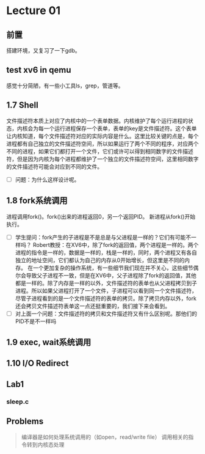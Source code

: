 # Lecture 01
## 前置
搭建环境，又复习了一下gdb。
## test xv6 in qemu
感觉十分简陋，有一些小工具ls，grep，管道等。
## 1.7 Shell
文件描述符本质上对应了内核中的一个表单数据。内核维护了每个运行进程的状态，内核会为每一个运行进程保存一个表单，表单的key是文件描述符。这个表单让内核知道，每个文件描述符对应的实际内容是什么。这里比较关键的点是，每个进程都有自己独立的文件描述符空间，所以如果运行了两个不同的程序，对应两个不同的进程，如果它们都打开一个文件，它们或许可以得到相同数字的文件描述符，但是因为内核为每个进程都维护了一个独立的文件描述符空间，这里相同数字的文件描述符可能会对应到不同的文件。

- [ ] 问题：为什么这样设计呢。

## 1.8 fork系统调用
进程调用fork()。fork()出来的进程返回0，另一个返回PID。
新进程从fork()开始执行。

- [ ] 学生提问：fork产生的子进程是不是总是与父进程是一样的？它们有可能不一样吗？
Robert教授：在XV6中，除了fork的返回值，两个进程是一样的。两个进程的指令是一样的，数据是一样的，栈是一样的，同时，两个进程又有各自独立的地址空间，它们都认为自己的内存从0开始增长，但这里是不同的内存。 在一个更加复杂的操作系统，有一些细节我们现在并不关心，这些细节偶尔会导致父子进程不一致，但是在XV6中，父子进程除了fork的返回值，其他都是一样的。除了内存是一样的以外，文件描述符的表单也从父进程拷贝到子进程。所以如果父进程打开了一个文件，子进程可以看到同一个文件描述符，尽管子进程看到的是一个文件描述符的表单的拷贝。除了拷贝内存以外，fork还会拷贝文件描述符表单这一点还挺重要的，我们接下来会看到。
- [ ] 对上面一个问题：文件描述符的拷贝和文件描述符又有什么区别呢。那他们的PID不是不一样吗

## 1.9 exec, wait系统调用

## 1.10 I/O Redirect

## Lab1

### sleep.c

## Problems
> 编译器是如何处理系统调用的（如open，read/write file）
调用相关的指令转到内核态处理